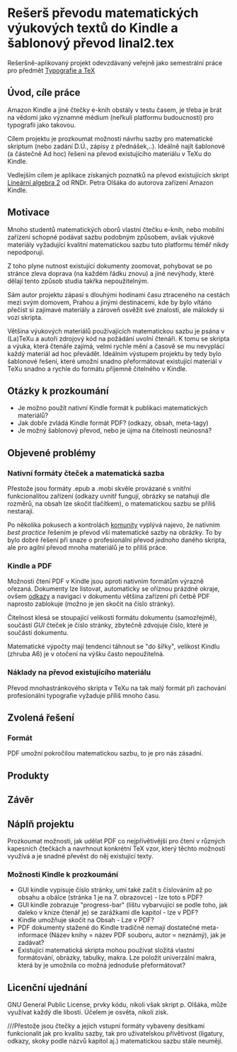 # Rešerš převodu matematických výukových textů do Kindle a šablonový převod linal2.tex

Rešeršně-aplikovaný projekt odevzdávaný veřejně jako semestrální práce pro předmět [Typografie a TeX](http://petr.olsak.net/typotex.html)

## Úvod, cíle práce
Amazon Kindle a jiné čtečky e-knih obstály v testu časem, je třeba je brát na vědomí
jako významné médium (neřkuli platformu budoucnosti) pro typografii jako takovou.

Cílem projektu je prozkoumat možnosti návrhu sazby pro matematické skriptum (nebo zadání D.Ú., zápisy z přednášek,..).
Ideálně najít šablonové (a částečně Ad hoc) řešení na převod existujícího materiálu v TeXu do Kindle. 

Vedlejším cílem je aplikace získaných poznatků na převod existujících skript 
[Lineární algebra 2](http://petr.olsak.net/ftp/olsak/linal/linal2.pdf) od RNDr. Petra Olšáka do autorova zařízení Amazon Kindle.

## Motivace
Mnoho studentů matematických oborů vlastní čtečku e-knih, nebo mobilní zařízení schopné podávat sazbu podobným způsobem,
avšak výukové materiály vyžadující kvalitní matematickou sazbu tuto platformu téměř nikdy nepodporují.

Z toho plyne nutnost existující dokumenty zoomovat, pohybovat se po stránce zleva doprava (na každém řádku znovu) a jiné nevýhody, které dělají
tento způsob studia takřka nepoužitelným.

Sám autor projektu zápasí s dlouhými hodinami času ztraceného na cestách mezi svým domovem, Prahou a jinými destinacemi,
kde by bylo vítáno přečíst si zajímavé materiály a zároveň osvěžit své znalosti, ale málokdy si vozí skripta.

Většina výukových materiálů používajících matematickou sazbu je psána v (La)TeXu a autoři zdrojový kód na požádání uvolní čtenáři.
K tomu se skripta a výuka, která čtenáře zajímá, velmi rychle mění a časově se mu nevyplácí každý materiál ad hoc převádět.
Ideálním výstupem projektu by tedy bylo šablonové řešení, které umožní snadno přeformátovat existující materiál v TeXu snadno a
 rychle do formátu příjemně čitelného v Kindle.
 
## Otázky k prozkoumání
- Je možno použít nativní Kindle formát k publikaci matematických materiálů?
- Jak dobře zvládá Kindle formát PDF? (odkazy, obsah, meta-tagy)
- Je možný šablonový převod, nebo je újma na čitelnosti neúnosná?

## Objevené problémy
### Nativní formáty čteček a matematická sazba
Přestože jsou formáty .epub a .mobi skvěle provázané s vnitřní funkcionalitou zařízení (odkazy uvnitř fungují, obrázky se natahují dle rozměrů, na obsah lze skočit tlačítkem),
o matematickou sazbu se příliš nestarají.

Po několika pokusech a kontrolách [komunity](https://forums.createspace.com/en/community/message/164683) vyplývá najevo, že
nativním *best practice* řešením je převod vší matematické sazby na obrázky. To by bylo dobré řešení při snaze o profesionální převod
*jednoho* daného skripta, ale pro agilní převod mnoha materiálů je to příliš práce.

### Kindle a PDF
Možnosti čtení PDF v Kindle jsou oproti nativním formátům výrazně ořezaná. Dokumenty lze listovat, automaticky se oříznou prázdné okraje,
ovšem [odkazy](https://www.mobileread.com/forums/showthread.php?t=122219) a navigaci v dokumentu většina zařízení při četbě PDF naprosto zablokuje (možno je jen skočit na číslo stránky).

Čitelnost klesá se stoupající velikostí formátu dokumentu (samozřejmě), součástí *GUI* čteček je číslo stránky, zbytečně zdvojuje
číslo, které je součástí dokumentu.

Matematické výpočty mají tendenci táhnout se "do šířky", velikost Kindlu (zhruba A6) je v otočení na výšku často nepoužitelná.

### Náklady na převod existujícího materiálu
Převod mnohastránkového skripta v TeXu na tak malý formát při zachování profesionální typografie vyžaduje příliš mnoho času.

## Zvolená řešení
### Formát
PDF umožní pokročilou matematickou sazbu, to je pro nás zásadní.
## Produkty

## Závěr

## Náplň projektu
Prozkoumat možnosti, jak udělat PDF co nejpřívětivější pro čtení v různých kapesních čtečkách a navrhnout konkrétní TeX vzor,
který těchto možností využívá a je snadné převést do něj existující texty.

### Možnosti Kindle k prozkoumání
- GUI kindle vypisuje číslo stránky, umí také začít s číslováním až po obsahu a obálce (stránka 1 je na 7. obrazovce) - lze toto s PDF?
- GUI kindle zobrazuje "progress-bar" (lištu vybarvující se podle toho, jak daleko v knize čtenář je) se zarážkami dle kapitol - lze v PDF?
- Kindle umožňuje skočit na Obsah - Lze v PDF?
- PDF dokumenty stažené do Kindle tradičně nemají dostatečné meta-informace (Název knihy = název PDF souboru, autor = neznámý), jak je zadávat?
- Existující matematická skripta mohou používat složitá vlastní formátování, obrázky, tabulky, makra. Lze položit univerzální makra, která by
je umožnila co možná jednoduše přeformátovat?

## Licenční ujednání
GNU General Public License, prvky kódu, nikoli však skript p. Olšáka, může využívat každý dle libosti.
Účelem je osvěta, nikoli zisk.

///Přestože jsou čtečky a jejich vstupní formáty vybaveny desítkami funkcionalit
   jak pro kvalitu sazby, tak pro uživatelskou přívětivost (ligatury, odkazy, skoky podle názvů kapitol aj.)
   matematickou sazbu stále neumějí.